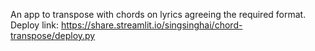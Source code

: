 An app to transpose with chords on lyrics agreeing the required format. Deploy link: https://share.streamlit.io/singsinghai/chord-transpose/deploy.py

